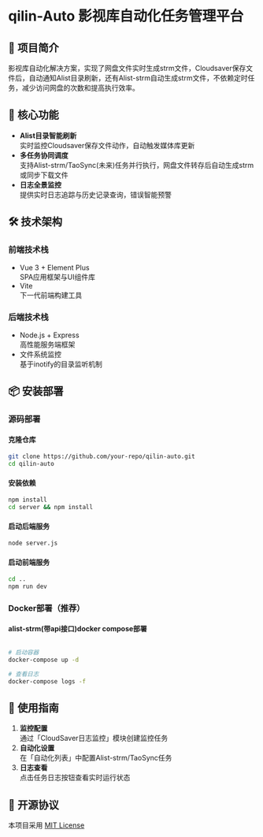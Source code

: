 # qilin-Auto 影视库自动化任务管理平台

## 🌟 项目简介
影视库自动化解决方案，实现了网盘文件实时生成strm文件，Cloudsaver保存文件后，自动通知Alist目录刷新，还有Alist-strm自动生成strm文件，不依赖定时任务，减少访问网盘的次数和提高执行效率。

## 🚀 核心功能
- **Alist目录智能刷新**  
  实时监控Cloudsaver保存文件动作，自动触发媒体库更新
- **多任务协同调度**  
  支持Alist-strm/TaoSync(未来)任务并行执行，网盘文件转存后自动生成strm或同步下载文件
- **日志全景监控**  
  提供实时日志追踪与历史记录查询，错误智能预警

## 🛠 技术架构
### 前端技术栈
- Vue 3 + Element Plus  
  SPA应用框架与UI组件库
- Vite  
  下一代前端构建工具

### 后端技术栈
- Node.js + Express  
  高性能服务端框架
- 文件系统监控  
  基于inotify的目录监听机制

## 📦 安装部署

### 源码部署

#### 克隆仓库
```bash
git clone https://github.com/your-repo/qilin-auto.git
cd qilin-auto
```
#### 安装依赖
```bash
npm install
cd server && npm install
```
#### 启动后端服务
```bash
node server.js
```
#### 启动前端服务
```bash
cd ..
npm run dev
```

### Docker部署（推荐）

#### alist-strm(带api接口)docker compose部署
```bash

# 启动容器
docker-compose up -d

# 查看日志
docker-compose logs -f
```


## 🔧 使用指南
1. **监控配置**  
   通过「CloudSaver日志监控」模块创建监控任务
2. **自动化设置**  
   在「自动化列表」中配置Alist-strm/TaoSync任务
3. **日志查看**  
   点击任务日志按钮查看实时运行状态



## 📄 开源协议
本项目采用 [MIT License](LICENSE)

